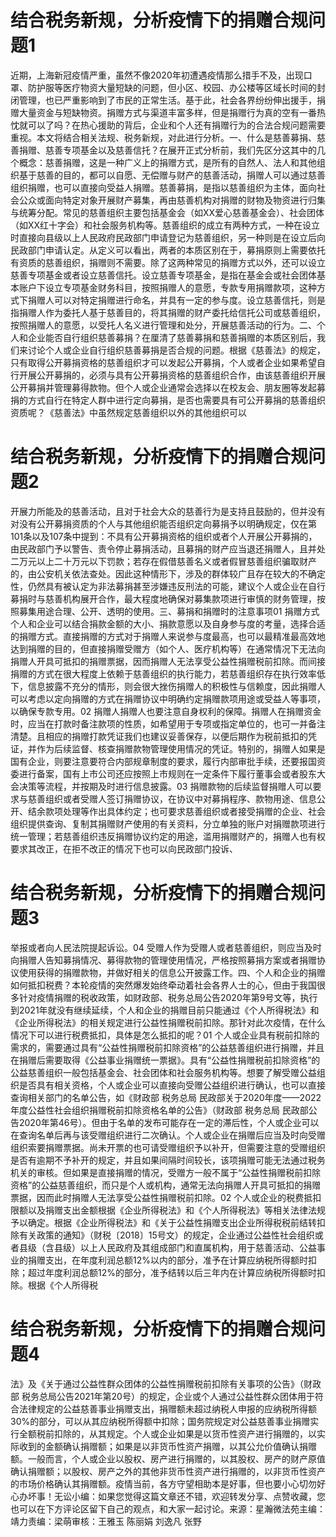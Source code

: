 # 结合税务新规，分析疫情下的捐赠合规问题1

近期，上海新冠疫情严重，虽然不像2020年初遭遇疫情那么措手不及，出现口罩、防护服等医疗物资大量短缺的问题，但小区、校园、办公楼等区域长时间的封闭管理，也已严重影响到了市民的正常生活。基于此，社会各界纷纷伸出援手，捐赠大量资金与短缺物资。捐赠方式与渠道丰富多样，但是捐赠行为真的空有一番热忱就可以了吗？在热心援助的背后，企业和个人还有捐赠行为的合法合规问题需要重视。本文将结合相关法规、税务新规，对此进行分析。一、什么是慈善募捐、慈善捐赠、慈善专项基金以及慈善信托？在展开正式分析前，我们先区分这其中的几个概念：慈善捐赠，这是一种广义上的捐赠方式，是所有的自然人、法人和其他组织基于慈善的目的，都可以自愿、无偿赠与财产的慈善活动，捐赠人可以通过慈善组织捐赠，也可以直接向受益人捐赠。慈善募捐，是指以慈善组织为主体，面向社会公众或面向特定对象开展财产募集，再由慈善机构对捐赠的财物及物资进行归集与统筹分配。常见的慈善组织主要包括基金会（如XX爱心慈善基金会）、社会团体（如XX红十字会）和社会服务机构等。慈善组织的成立有两种方式，一种在设立时直接向县级以上人民政府民政部门申请登记为慈善组织，另一种则是在设立后向民政部门申请认定。从定义可以看出，两者的本质区别在于，募捐原则上需要依托有资质的慈善组织，捐赠则不需要。除了这两种常见的捐赠方式以外，还可以设立慈善专项基金或者设立慈善信托。设立慈善专项基金，是指在基金会或社会团体基本账户下设立专项基金财务科目，按照捐赠人的意愿，专款专用捐赠款项，这种方式下捐赠人可以对特定捐赠进行命名，并具有一定的参与度。设立慈善信托，则是指捐赠人作为委托人基于慈善目的，将其捐赠的财产委托给信托公司或慈善组织，按照捐赠人的意愿，以受托人名义进行管理和处分，开展慈善活动的行为。二、个人和企业能否自行组织慈善募捐？在厘清了慈善募捐和慈善捐赠的本质区别后，我们来讨论个人或企业自行组织慈善募捐是否合规的问题。根据《慈善法》的规定，只有取得公开募捐资格的慈善组织才可以发起公开募捐，个人或者企业如果希望自行开展公开募捐的，必须与具有公开募捐资格的慈善组织合作，由该慈善组织开展公开募捐并管理募得款物。但个人或企业通常会选择以在校友会、朋友圈等发起募捐的方式自行在特定人群中进行定向募捐，是否也需要具有可公开募捐的慈善组织资质呢？《慈善法》中虽然规定慈善组织以外的其他组织可以

# 结合税务新规，分析疫情下的捐赠合规问题2

开展力所能及的慈善活动，且对于社会大众的慈善行为是支持且鼓励的，但并没有对没有公开募捐资质的个人与其他组织能否组织定向募捐予以明确规定，仅在第101条以及107条中提到：不具有公开募捐资格的组织或者个人开展公开募捐的，由民政部门予以警告、责令停止募捐活动，且募捐的财产应当退还捐赠人，且并处二万元以上二十万元以下罚款；若存在假借慈善名义或者假冒慈善组织骗取财产的，由公安机关依法查处。因此这种情形下，涉及的群体较广且存在较大的不确定性，仍然具有被认定为非法募捐甚至涉嫌违反刑法的可能，建议个人或企业在自行募捐时与慈善机构展开合作，最大程度地确保对募集款项进行审慎的财务管理，按照募集用途合理、公开、透明的使用。三、募捐和捐赠时的注意事项01 捐赠方式个人和企业可以结合捐款金额的大小、捐款意愿以及自身参与度的考量，选择合适的捐赠方式。直接捐赠的方式对于捐赠人来说参与度最高，也可以最精准最高效地达到捐赠的目的，但直接捐赠受赠方（如个人、医疗机构等）在通常情况下无法向捐赠人开具可抵扣的捐赠票据，因而捐赠人无法享受公益性捐赠税前扣除。而间接捐赠的方式在很大程度上依赖于慈善组织的执行能力，若慈善组织存在执行效率低下，信息披露不充分的情形，则会很大挫伤捐赠人的积极性与信赖度，因此捐赠人可以考虑以定向捐赠的方式在捐赠协议中明确约定捐赠款项用途或受益人等事项，以确保专款专用。02 捐赠人捐赠人也要注意自身权利的保障。捐赠人在捐赠资金时，应当在打款时备注款项的性质，如希望用于专项或指定单位的，也可一并备注清楚。且相应的捐赠打款凭证我们也建议妥善保存，以便后期作为税前抵扣的凭证，并作为后续监督、核查捐赠款物管理使用情况的凭证。特别的，捐赠人如果是国有企业，则要注意要符合内部规章制度的要求，履行内部审批手续，还要报国资委进行备案，国有上市公司还应按照上市规则在一定条件下履行董事会或者股东大会决策等流程，并按期及时进行信息披露。03 捐赠款物的后续监督捐赠人可以要求与慈善组织或者受赠人签订捐赠协议，在协议中对募捐程序、款物用途、信息公开、结余款项处理等作出具体约定；也可要求慈善组织或者接受捐赠的企业、社会组织提供查询、复制其捐赠财产使用的有关资料，分立单独的账户对捐赠款项进行统一管理；若慈善组织违反捐赠协议约定的用途，滥用捐赠财产的，捐赠人也有权要求其改正，在拒不改正的情况下也可以向民政部门投诉、

# 结合税务新规，分析疫情下的捐赠合规问题3

举报或者向人民法院提起诉讼。04 受赠人作为受赠人或者慈善组织，则应当及时向捐赠人告知募捐情况、募得款物的管理使用情况，严格按照募捐方案或者捐赠协议使用获得的捐赠款物，并做好相关的信息公开披露工作。四、个人和企业的捐赠如何抵扣税费？本轮疫情的突然爆发始终牵动着社会各界人士的心，但由于我国很多针对疫情捐赠的税收政策，如财政部、税务总局公告2020年第9号文等，执行到2021年就没有继续延续，个人和企业的捐赠目前只能通过《个人所得税法》和《企业所得税法》的相关规定进行公益性捐赠税前扣除。那针对此次疫情，在什么情况下可以进行税费抵扣，具体是怎么抵扣的呢？01 个人或企业具有税前扣除的需求的，需要通过具有“公益性捐赠税前扣除资格”的公益慈善组织进行捐赠，并且在捐赠后需要取得《公益事业捐赠统一票据》。具有“公益性捐赠税前扣除资格”的公益慈善组织一般包括基金会、社会团体和社会服务机构等。想要了解受赠公益组织是否具有相关资格，个人或企业可以直接向受赠公益组织进行确认，也可以直接查询相关部门的名单公告，如《财政部 税务总局 民政部关于2020年度——2022年度公益性社会组织捐赠税前扣除资格名单的公告》（财政部 税务总局 民政部公告2020年第46号）。但由于名单的发布可能存在一定的滞后性，个人或企业可以在查询名单后再与该受赠组织进行二次确认。个人或企业在捐赠后应当及时向受赠组织索要捐赠票据。尚未开票的也可请受赠组织予以补开，但需要注意的受赠组织是否有逾期不予补开的规定，并且如果间隔时间较长，该项捐赠可能无法通过税务机关的审核。但如果是直接捐赠的情况，受赠方一般不属于“公益性捐赠税前扣除资格”的公益慈善组织，而只是个人或机构，通常无法向捐赠人开具可抵扣的捐赠票据，因而此时捐赠人无法享受公益性捐赠税前扣除。02 个人或企业的税费抵扣限额以及捐赠支出金额根据《企业所得税法》和《个人所得税法》等相关法律法规予以确定。根据《企业所得税法》和《关于公益性捐赠支出企业所得税税前结转扣除有关政策的通知》（财税〔2018〕15号文）的规定，企业通过公益性社会组织或者县级（含县级）以上人民政府及其组成部门和直属机构，用于慈善活动、公益事业的捐赠支出，在年度利润总额12%以内的部分，准予在计算应纳税所得额时扣除；超过年度利润总额12%的部分，准予结转以后三年内在计算应纳税所得额时扣除。根据《个人所得税

# 结合税务新规，分析疫情下的捐赠合规问题4

法》及《关于通过公益性群众团体的公益性捐赠税前扣除有关事项的公告》（财政部 税务总局公告2021年第20号）的规定，企业或个人通过公益性群众团体用于符合法律规定的公益慈善事业捐赠支出，捐赠额未超过纳税人申报的应纳税所得额30%的部分，可以从其应纳税所得额中扣除；国务院规定对公益慈善事业捐赠实行全额税前扣除的，从其规定。个人或企业如果是以货币性资产进行捐赠的，以实际收到的金额确认捐赠额；如果是以非货币性资产捐赠，以其公允价值确认捐赠额。一般而言，个人或企业以股权、房产进行捐赠的，以其股权、房产的财产原值确认捐赠额；以股权、房产之外的其他非货币性资产进行捐赠的，以非货币性资产的市场价格确认其捐赠额。疫情当前，各方守望相助本是好事，但也要小心切勿好心办坏事！无讼小编：如果您觉得这篇文章还不错，欢迎转发分享、点赞收藏，您也可以在下方评论区留下自己的观点，和大家一起讨论。来源：星瀚微法苑主编：靖力责编：梁萌审核：王雅玉 陈丽娟 刘逸凡 张野

